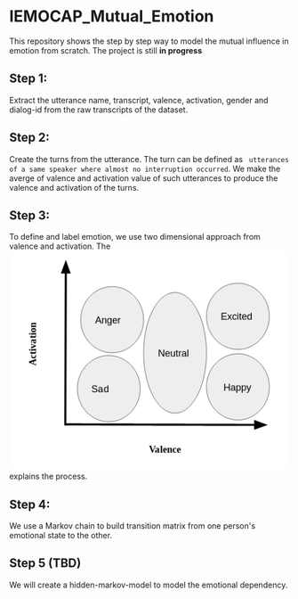 # IEMOCAP_Mutual_Emotion
This repository shows the step by step way to model the mutual influence in emotion from scratch. The project is still __in progress__

## Step 1:

Extract the utterance name, transcript, valence, activation, gender and dialog-id from the raw transcripts of the dataset. 

## Step 2:

Create the turns from the utterance. The turn can be defined as ``` utterances of a same speaker where almost no interruption occurred```. We make the averge of valence and activation value of such utterances to produce the valence and activation of the turns. 

## Step 3:

To define and label emotion, we use two dimensional approach from valence and activation. The ![figure](images/Valence_activation_space.png) explains the process. 

## Step 4:

We use a Markov chain to build transition matrix from one person's emotional state to the other. 

## Step 5 (TBD)

We will create a hidden-markov-model to model the emotional dependency.
